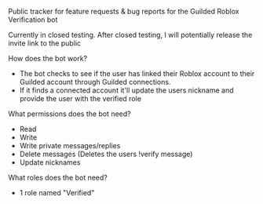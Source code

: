 Public tracker for feature requests & bug reports for the Guilded Roblox Verification bot

Currently in closed testing. 
After closed testing, I will potentially release the invite link to the public


How does the bot work?
* The bot checks to see if the user has linked their Roblox account to their Guilded account through Guilded connections.
* If it finds a connected account it'll update the users nickname and provide the user with the verified role

What permissions does the bot need?
* Read
* Write
* Write private messages/replies
* Delete messages (Deletes the users !verify message)
* Update nicknames

What roles does the bot need?
* 1 role named "Verified"
